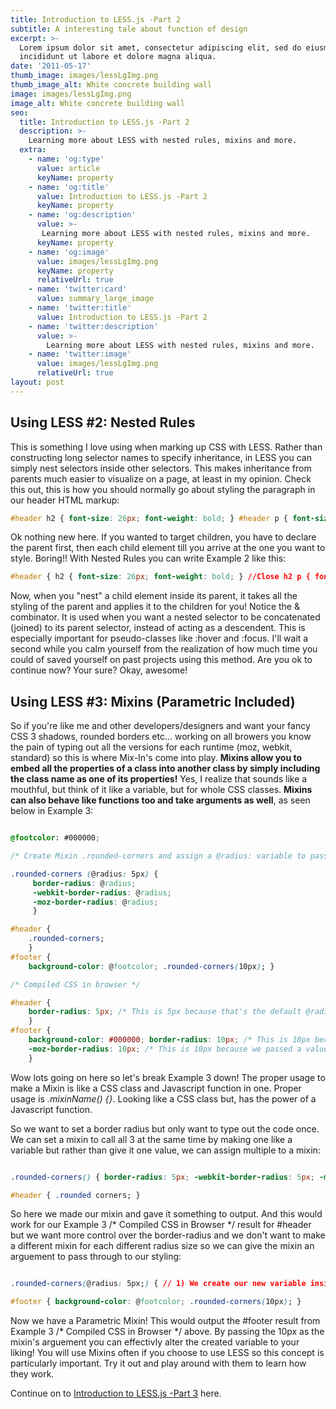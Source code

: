 ```yaml
---
title: Introduction to LESS.js -Part 2
subtitle: A interesting tale about function of design
excerpt: >-
  Lorem ipsum dolor sit amet, consectetur adipiscing elit, sed do eiusmod tempor
  incididunt ut labore et dolore magna aliqua.
date: '2011-05-17'
thumb_image: images/lessLgImg.png
thumb_image_alt: White concrete building wall
image: images/lessLgImg.png
image_alt: White concrete building wall
seo:
  title: Introduction to LESS.js -Part 2
  description: >-
    Learning more about LESS with nested rules, mixins and more.
  extra:
    - name: 'og:type'
      value: article
      keyName: property
    - name: 'og:title'
      value: Introduction to LESS.js -Part 2
      keyName: property
    - name: 'og:description'
      value: >-
       Learning more about LESS with nested rules, mixins and more.
      keyName: property
    - name: 'og:image'
      value: images/lessLgImg.png
      keyName: property
      relativeUrl: true
    - name: 'twitter:card'
      value: summary_large_image
    - name: 'twitter:title'
      value: Introduction to LESS.js -Part 2
    - name: 'twitter:description'
      value: >-
        Learning more about LESS with nested rules, mixins and more.
    - name: 'twitter:image'
      value: images/lessLgImg.png
      relativeUrl: true
layout: post
---
```


## Using LESS #2: Nested Rules

This is something I love using when marking up CSS with LESS. Rather than constructing long selector names to specify inheritance, in LESS you can simply nest selectors inside other selectors. This makes inheritance from parents much easier to visualize on a page, at least in my opinion. Check this out, this is how you should normally go about styling the paragraph in our header HTML markup:

```css
#header h2 { font-size: 26px; font-weight: bold; } #header p { font-size: 12px; color: #FFFFFF; } #header p a { text-decoration: none; } #header p a:hover { border-width: 1px; }
```

Ok nothing new here. If you wanted to target children, you have to declare the parent first, then each child element till you arrive at the one you want to style. Boring!! With Nested Rules you can write Example 2 like this:

```css
#header { h2 { font-size: 26px; font-weight: bold; } //Close h2 p { font-size: 12px; color: @color; a { text-decoration: none; &amp;:hover { border-width: 1px } //Close :hover } //Close a } //Close p } //Close  header
```

Now, when you "nest" a child element inside its parent, it takes all the styling of the parent and applies it to the children for you! Notice the & combinator. It is used when you want a nested selector to be concatenated (joined) to its parent selector, instead of acting as a descendent. This is especially important for pseudo-classes like :hover and :focus. I'll wait a second while you calm yourself from the realization of how much time you could of saved yourself on past projects using this method. Are you ok to continue now? Your sure? Okay, awesome!

## Using LESS #3: Mixins (Parametric Included)

So if you're like me and other developers/designers and want your fancy CSS 3 shadows, rounded borders etc... working on all browers you know the pain of typing out all the versions for each runtime (moz, webkit, standard) so this is where Mix-In's come into play. **Mixins allow you to embed all the properties of a class into another class by simply including the class name as one of its properties!** Yes, I realize that sounds like a mouthful, but think of it like a variable, but for whole CSS classes. **Mixins can also behave like functions too and take arguments as well**, as seen below in Example 3:

```css // LESS

@footcolor: #000000;

/* Create Mixin .rounded-corners and assign a @radius: variable to pass through */

.rounded-corners (@radius: 5px) {
     border-radius: @radius; 
     -webkit-border-radius: @radius; 
     -moz-border-radius: @radius; 
     }

#header { 
    .rounded-corners; 
    } 
#footer { 
    background-color: @footcolor; .rounded-corners(10px); }

/* Compiled CSS in browser */

#header { 
    border-radius: 5px; /* This is 5px because that's the default @radius value we set */ -webkit-border-radius: 5px; /* This is 5px because that's the default @radius value we set */ -moz-border-radius: 5px; /* This is 5px because that's the default @radius value we set */ 
    } 
#footer { 
    background-color: #000000; border-radius: 10px; /* This is 10px because we passed a value of 10px */ -webkit-border-radius: 10px; /* This is 10px because we passed a value of 10px */ 
    -moz-border-radius: 10px; /* This is 10px because we passed a value of 10px */ 
    }
```

Wow lots going on here so let's break Example 3 down! The proper usage to make a Mixin is like a CSS class and Javascript function in one. Proper usage is _.mixinName() {}_. Looking like a CSS class but, has the power of a Javascript function.

So we want to set a border radius but only want to type out the code once. We can set a mixin to call all 3 at the same time by making one like a variable but rather than give it one value, we can assign multiple to a mixin:

```css //LESS

.rounded-corners() { border-radius: 5px; -webkit-border-radius: 5px; -moz-border-radius: 5px; }

#header { .rounded corners; }
```

So here we made our mixin and gave it something to output. And this would work for our Example 3 /\* Compiled CSS in Browser \*/ result for #header but we want more control over the border-radius and we don't want to make a different mixin for each different radius size so we can give the mixin an arguement to pass through to our styling:

```css //LESS

.rounded-corners(@radius: 5px;) { // 1) We create our new variable inside the Mixin border-radius: @radius; // 2) We then Add the Variable where it needs to appear to affect the styling -webkit-border-radius: @radius; -moz-border-raidus: @radius; }

#footer { background-color: @footcolor; .rounded-corners(10px); }
```

Now we have a Parametric Mixin! This would output the #footer result from Example 3 /\* Compiled CSS in Browser \*/ above. By passing the 10px as the mixin's arguement you can effectivly alter the created variable to your liking! You will use Mixins often if you choose to use LESS so this concept is particularly important. Try it out and play around with them to learn how they work.

Continue on to [Introduction to LESS.js -Part 3](/introduction-to-less-js-part-3/) here.
